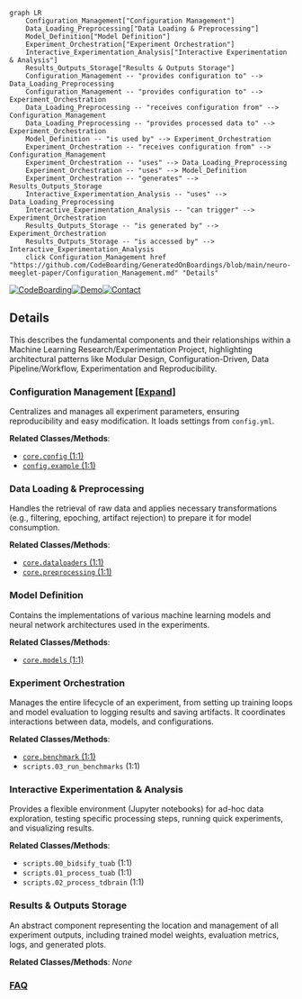 ```mermaid
graph LR
    Configuration_Management["Configuration Management"]
    Data_Loading_Preprocessing["Data Loading & Preprocessing"]
    Model_Definition["Model Definition"]
    Experiment_Orchestration["Experiment Orchestration"]
    Interactive_Experimentation_Analysis["Interactive Experimentation & Analysis"]
    Results_Outputs_Storage["Results & Outputs Storage"]
    Configuration_Management -- "provides configuration to" --> Data_Loading_Preprocessing
    Configuration_Management -- "provides configuration to" --> Experiment_Orchestration
    Data_Loading_Preprocessing -- "receives configuration from" --> Configuration_Management
    Data_Loading_Preprocessing -- "provides processed data to" --> Experiment_Orchestration
    Model_Definition -- "is used by" --> Experiment_Orchestration
    Experiment_Orchestration -- "receives configuration from" --> Configuration_Management
    Experiment_Orchestration -- "uses" --> Data_Loading_Preprocessing
    Experiment_Orchestration -- "uses" --> Model_Definition
    Experiment_Orchestration -- "generates" --> Results_Outputs_Storage
    Interactive_Experimentation_Analysis -- "uses" --> Data_Loading_Preprocessing
    Interactive_Experimentation_Analysis -- "can trigger" --> Experiment_Orchestration
    Results_Outputs_Storage -- "is generated by" --> Experiment_Orchestration
    Results_Outputs_Storage -- "is accessed by" --> Interactive_Experimentation_Analysis
    click Configuration_Management href "https://github.com/CodeBoarding/GeneratedOnBoardings/blob/main/neuro-meeglet-paper/Configuration_Management.md" "Details"
```

[![CodeBoarding](https://img.shields.io/badge/Generated%20by-CodeBoarding-9cf?style=flat-square)](https://github.com/CodeBoarding/GeneratedOnBoardings)[![Demo](https://img.shields.io/badge/Try%20our-Demo-blue?style=flat-square)](https://www.codeboarding.org/demo)[![Contact](https://img.shields.io/badge/Contact%20us%20-%20contact@codeboarding.org-lightgrey?style=flat-square)](mailto:contact@codeboarding.org)

## Details

This describes the fundamental components and their relationships within a Machine Learning Research/Experimentation Project, highlighting architectural patterns like Modular Design, Configuration-Driven, Data Pipeline/Workflow, Experimentation and Reproducibility.

### Configuration Management [[Expand]](./Configuration_Management.md)
Centralizes and manages all experiment parameters, ensuring reproducibility and easy modification. It loads settings from `config.yml`.


**Related Classes/Methods**:

- <a href="https://github.com/Roche/neuro-meeglet-paper/blob/main/core/config.py#L1-L1" target="_blank" rel="noopener noreferrer">`core.config` (1:1)</a>
- <a href="https://github.com/Roche/neuro-meeglet-paper/blob/main/core/config.py#L1-L1" target="_blank" rel="noopener noreferrer">`config.example` (1:1)</a>


### Data Loading & Preprocessing
Handles the retrieval of raw data and applies necessary transformations (e.g., filtering, epoching, artifact rejection) to prepare it for model consumption.


**Related Classes/Methods**:

- <a href="https://github.com/Roche/neuro-meeglet-paper/blob/main/core/dataloaders.py#L1-L1" target="_blank" rel="noopener noreferrer">`core.dataloaders` (1:1)</a>
- <a href="https://github.com/Roche/neuro-meeglet-paper/blob/main/core/preprocessing.py#L1-L1" target="_blank" rel="noopener noreferrer">`core.preprocessing` (1:1)</a>


### Model Definition
Contains the implementations of various machine learning models and neural network architectures used in the experiments.


**Related Classes/Methods**:

- <a href="https://github.com/Roche/neuro-meeglet-paper/blob/main/core/models.py#L1-L1" target="_blank" rel="noopener noreferrer">`core.models` (1:1)</a>


### Experiment Orchestration
Manages the entire lifecycle of an experiment, from setting up training loops and model evaluation to logging results and saving artifacts. It coordinates interactions between data, models, and configurations.


**Related Classes/Methods**:

- <a href="https://github.com/Roche/neuro-meeglet-paper/blob/main/core/benchmark.py#L1-L1" target="_blank" rel="noopener noreferrer">`core.benchmark` (1:1)</a>
- `scripts.03_run_benchmarks` (1:1)


### Interactive Experimentation & Analysis
Provides a flexible environment (Jupyter notebooks) for ad-hoc data exploration, testing specific processing steps, running quick experiments, and visualizing results.


**Related Classes/Methods**:

- `scripts.00_bidsify_tuab` (1:1)
- `scripts.01_process_tuab` (1:1)
- `scripts.02_process_tdbrain` (1:1)


### Results & Outputs Storage
An abstract component representing the location and management of all experiment outputs, including trained model weights, evaluation metrics, logs, and generated plots.


**Related Classes/Methods**: _None_



### [FAQ](https://github.com/CodeBoarding/GeneratedOnBoardings/tree/main?tab=readme-ov-file#faq)